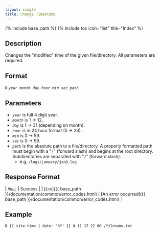 ```yaml
---
layout: single
title: Change Timestamp
---
```

{% include base_path %}
{% include toc icon="list" title="Index" %}

## Description

Changes the "modified" time of the given file/directory.  All parameters are required.

## Format

`D` *`year month day hour min sec path`*

## Parameters

  * *`year`* is full 4 digit year.
  * *`month`* is 1 → 12.
  * *`day`* is 1 → 31 (depending on month).
  * *`hour`* is in 24 hour format (0 → 23).
  * *`min`* is 0 → 59.
  * *`sec`* is 0 → 59.
  * *`path`* is the absolute path to a file/directory.  A properly formatted path must begin with a "`/`" (forward slash) and begins at the root directory.  Subdirectories are separated with "`/`" (forward slash).
    * e.g. `/logs/january/jan3.log`

## Response Format

| *`NULL`* | Success |
| [`Enn`]({{ base_path }}/documentation/common/error_codes.html) | [An error occurred]({{ base_path }}/documentation/common/error_codes.html) |

## Example

```
D {{ site.time | date: '%Y' }} 8 11 17 22 00 /filename.txt
```
